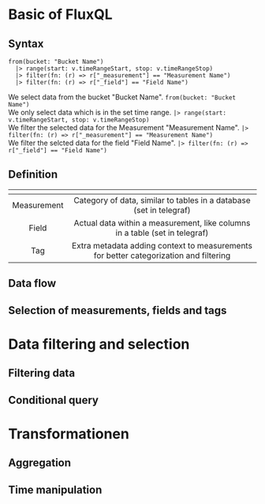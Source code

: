 # Basic of FluxQL
## Syntax
```
from(bucket: "Bucket Name")
  |> range(start: v.timeRangeStart, stop: v.timeRangeStop)
  |> filter(fn: (r) => r["_measurement"] == "Measurement Name")
  |> filter(fn: (r) => r["_field"] == "Field Name")
```
We select data from the bucket "Bucket Name". ```from(bucket: "Bucket Name")``` <br>
We only select data which is in the set time range. ```|> range(start: v.timeRangeStart, stop: v.timeRangeStop)``` <br>
We filter the selected data for the Measurement "Measurement Name". ```|> filter(fn: (r) => r["_measurement"] == "Measurement Name")``` <br>
We filter the selcted data for the field "Field Name". ```|> filter(fn: (r) => r["_field"] == "Field Name")``` <br>

## Definition
| <!-- -->      | <!-- -->        |
|:-------------:|:---------------:|
| Measurement | Category of data, similar to tables in a database (set in telegraf) |
| Field | Actual data within a measurement, like columns in a table (set in telegraf) |
| Tag | Extra metadata adding context to measurements for better categorization and filtering |

## Data flow
## Selection of measurements, fields and tags

# Data filtering and selection
## Filtering data
## Conditional query

# Transformationen
## Aggregation
## Time manipulation

